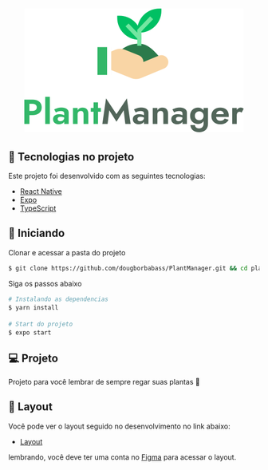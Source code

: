 <h1 align="center">
    <img alt="PlantManager" title="PlantManager" src=".github/logo.svg" />
</h1>

## 🧪 Tecnologias no projeto

Este projeto foi desenvolvido com as seguintes tecnologias:

- [React Native](https://reactnative.dev/)
- [Expo](https://expo.io/)
- [TypeScript](https://www.typescriptlang.org/)

## 🚀 Iniciando

Clonar e acessar a pasta do projeto

```bash
$ git clone https://github.com/dougborbabass/PlantManager.git && cd plantManager
```

Siga os passos abaixo
```bash
# Instalando as dependencias
$ yarn install

# Start do projeto
$ expo start
```

## 💻 Projeto

Projeto para você lembrar de sempre regar suas plantas 🌱

## 🔖 Layout

Você pode ver o layout seguido no desenvolvimento no link abaixo:

- [Layout](https://www.figma.com/file/xRpYSK1O0cBdFnJ4Fq4Gwr/PlantManager?node-id=0%3A1) 

lembrando, você deve ter uma conta no [Figma](http://figma.com/) para acessar o layout.


